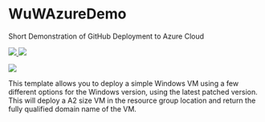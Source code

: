 # WuWAzureDemo
Short Demonstration of GitHub Deployment to Azure Cloud

<a href="https://portal.azure.com/#create/Microsoft.Template/uri/https%3A%2F%2Fraw.githubusercontent.com%2Fodonnell%2Ddavid%2FWuWAzureDemo%2Fmaster%2Fazuredeploy.json"
 target="_blank">
    <img src="http://azuredeploy.net/deploybutton.png"/>
</a>
<a href="http://armviz.io/#/?load=https%3A%2F%2Fraw.githubusercontent.com%2Fodonnell%2Ddavid%2FWuWAzureDemo%2Fmaster%2Fazuredeploy.json" target="_blank">
    <img src="http://armviz.io/visualizebutton.png"/>
</a>

<a href="#" onClick="MyWindow=window.open('http://armviz.io/#/?load=https%3A%2F%2Fraw.githubusercontent.com%2Fodonnell%2Ddavid%2FWuWAzureDemo%2Fmaster%2Fazuredeploy.json'); return false;">
    <img src="http://armviz.io/visualizebutton.png"/>
</a>

This template allows you to deploy a simple Windows VM using a few different options for the Windows version, using the latest patched version. This will deploy a A2 size VM in the resource group location and return the fully qualified domain name of the VM.
